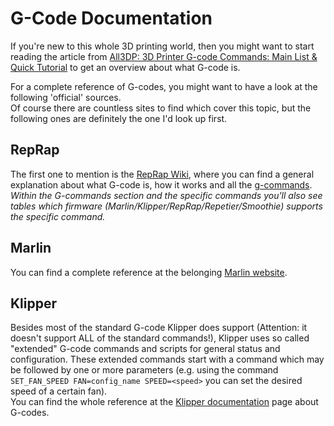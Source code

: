 <link rel=”manifest” href=”docs/manifest.webmanifest”>

# G-Code Documentation
If you're new to this whole 3D printing world, then you might want to start reading the article from [All3DP: 3D Printer G-code Commands: Main List & Quick Tutorial](https://all3dp.com/2/3d-printer-g-code-commands-list-tutorial/) to get an overview about what G-code is.  
  
For a complete reference of G-codes, you might want to have a look at the following 'official' sources.  
Of course there are countless sites to find which cover this topic, but the following ones are definitely the one I'd look up first.    
   
## RepRap
The first one to mention is the [RepRap Wiki](https://reprap.org/wiki/G-code), where you can find a general explanation about what G-code is, how it works and all the [g-commands](https://reprap.org/wiki/G-code#G-commands).  
*Within the G-commands section and the specific commands you'll also see tables which firmware (Marlin/Klipper/RepRap/Repetier/Smoothie) supports the specific command.* 
   
## Marlin 
You can find a complete reference at the belonging [Marlin website](https://marlinfw.org/meta/gcode/).  
  
## Klipper 
Besides most of the standard G-code Klipper does support (Attention: it doesn't support ALL of the standard commands!), Klipper uses so called "extended" G-code commands and scripts for general status and configuration. These extended commands start with a command which may be followed by one or more parameters (e.g. using the command `SET_FAN_SPEED FAN=config_name SPEED=<speed>` you can set the desired speed of a certain fan).  
You can find the whole reference at the [Klipper documentation](https://www.klipper3d.org/G-Codes.html) page about G-codes.  
